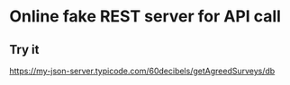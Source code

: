 # Online fake REST server for API call 

## Try it

https://my-json-server.typicode.com/60decibels/getAgreedSurveys/db
